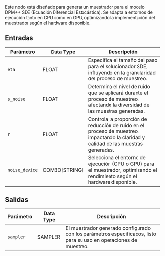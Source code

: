 
Este nodo está diseñado para generar un muestrador para el modelo DPM++ SDE (Ecuación Diferencial Estocástica). Se adapta a entornos de ejecución tanto en CPU como en GPU, optimizando la implementación del muestrador según el hardware disponible.

## Entradas

| Parámetro      | Data Type | Descripción |
|----------------|-------------|-------------|
| `eta`          | FLOAT       | Especifica el tamaño del paso para el solucionador SDE, influyendo en la granularidad del proceso de muestreo.|
| `s_noise`      | FLOAT       | Determina el nivel de ruido que se aplicará durante el proceso de muestreo, afectando la diversidad de las muestras generadas.|
| `r`            | FLOAT       | Controla la proporción de reducción de ruido en el proceso de muestreo, impactando la claridad y calidad de las muestras generadas.|
| `noise_device` | COMBO[STRING]| Selecciona el entorno de ejecución (CPU o GPU) para el muestrador, optimizando el rendimiento según el hardware disponible.|

## Salidas

| Parámetro    | Data Type | Descripción |
|----------------|-------------|-------------|
| `sampler`    | SAMPLER     | El muestrador generado configurado con los parámetros especificados, listo para su uso en operaciones de muestreo. |
